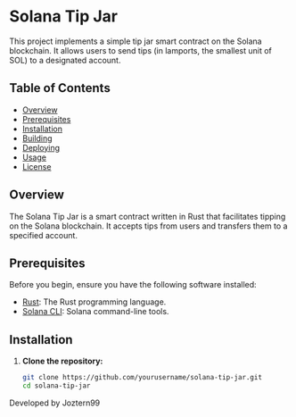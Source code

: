 # Solana Tip Jar

This project implements a simple tip jar smart contract on the Solana blockchain. It allows users to send tips (in lamports, the smallest unit of SOL) to a designated account.

## Table of Contents

- [Overview](#overview)
- [Prerequisites](#prerequisites)
- [Installation](#installation)
- [Building](#building)
- [Deploying](#deploying)
- [Usage](#usage)
- [License](#license)

## Overview

The Solana Tip Jar is a smart contract written in Rust that facilitates tipping on the Solana blockchain. It accepts tips from users and transfers them to a specified account.

## Prerequisites

Before you begin, ensure you have the following software installed:

- [Rust](https://rustup.rs/): The Rust programming language.
- [Solana CLI](https://docs.solana.com/cli/install-solana-cli-tools): Solana command-line tools.

## Installation

1. **Clone the repository:**

   ```bash
   git clone https://github.com/yourusername/solana-tip-jar.git
   cd solana-tip-jar

Developed by Joztern99
